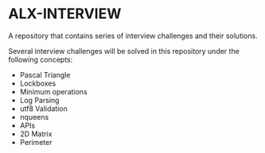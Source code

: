 # ALX-INTERVIEW
A repository that contains series of interview challenges and their solutions.

Several interview challenges will be solved in this repository under the following concepts:
- Pascal Triangle
- Lockboxes
- Minimum operations
- Log Parsing
- utf8 Validation
- nqueens
- APIs
- 2D Matrix
- Perimeter
